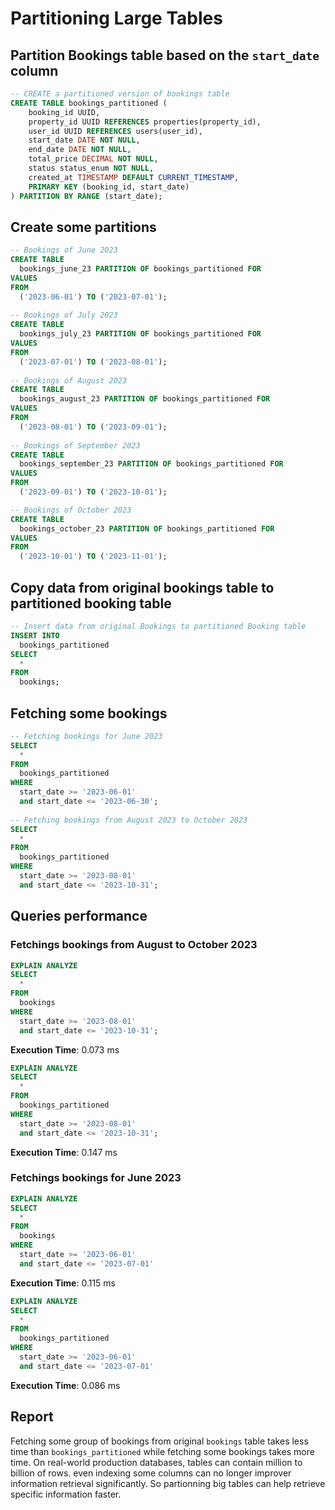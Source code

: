 # Partitioning Large Tables

## Partition Bookings table based on the `start_date` column

```sql
-- CREATE a partitioned version of bookings table
CREATE TABLE bookings_partitioned (
    booking_id UUID,
    property_id UUID REFERENCES properties(property_id),
    user_id UUID REFERENCES users(user_id),
    start_date DATE NOT NULL,
    end_date DATE NOT NULL,
    total_price DECIMAL NOT NULL,
    status status_enum NOT NULL,
    created_at TIMESTAMP DEFAULT CURRENT_TIMESTAMP,
    PRIMARY KEY (booking_id, start_date)
) PARTITION BY RANGE (start_date);
```

## Create some partitions

```sql
-- Bookings of June 2023
CREATE TABLE
  bookings_june_23 PARTITION OF bookings_partitioned FOR
VALUES
FROM
  ('2023-06-01') TO ('2023-07-01');
  
-- Bookings of July 2023
CREATE TABLE
  bookings_july_23 PARTITION OF bookings_partitioned FOR
VALUES
FROM
  ('2023-07-01') TO ('2023-08-01');
  
-- Bookings of August 2023
CREATE TABLE
  bookings_august_23 PARTITION OF bookings_partitioned FOR
VALUES
FROM
  ('2023-08-01') TO ('2023-09-01');
  
-- Bookings of September 2023
CREATE TABLE
  bookings_september_23 PARTITION OF bookings_partitioned FOR
VALUES
FROM
  ('2023-09-01') TO ('2023-10-01');

-- Bookings of October 2023
CREATE TABLE
  bookings_october_23 PARTITION OF bookings_partitioned FOR
VALUES
FROM
  ('2023-10-01') TO ('2023-11-01');
```

## Copy data from original bookings table to partitioned booking table

```sql
-- Insert data from original Bookings to partitioned Booking table
INSERT INTO
  bookings_partitioned
SELECT
  *
FROM
  bookings;
```

## Fetching some bookings

```sql
-- Fetching bookings for June 2023
SELECT
  *
FROM
  bookings_partitioned
WHERE
  start_date >= '2023-06-01'
  and start_date <= '2023-06-30';
  
-- Fetching bookings from August 2023 to October 2023
SELECT
  *
FROM
  bookings_partitioned
WHERE
  start_date >= '2023-08-01'
  and start_date <= '2023-10-31';
```

## Queries performance

### Fetchings bookings from August to October 2023

```sql
EXPLAIN ANALYZE
SELECT
  *
FROM
  bookings
WHERE
  start_date >= '2023-08-01'
  and start_date <= '2023-10-31';
```
**Execution Time**: 0.073 ms

```sql
EXPLAIN ANALYZE
SELECT
  *
FROM
  bookings_partitioned
WHERE
  start_date >= '2023-08-01'
  and start_date <= '2023-10-31';
```
**Execution Time**: 0.147 ms

### Fetchings bookings for June 2023

```sql
EXPLAIN ANALYZE
SELECT
  *
FROM
  bookings
WHERE
  start_date >= '2023-06-01'
  and start_date <= '2023-07-01'
```
**Execution Time**: 0.115 ms

```sql
EXPLAIN ANALYZE
SELECT
  *
FROM
  bookings_partitioned
WHERE
  start_date >= '2023-06-01'
  and start_date <= '2023-07-01'
```
**Execution Time**: 0.086 ms

## Report

Fetching some group of bookings from original `bookings` table takes less time than `bookings_partitioned` while fetching some bookings takes more time. On real-world production databases, tables can contain million to billion of rows. even indexing some columns can no longer improver information retrieval significantly. So partionning big tables can help retrieve specific information faster.
